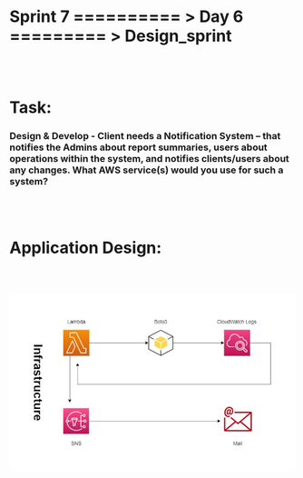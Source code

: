# Sprint 7 ========== > Day 6 ========= > Design_sprint
<br>
<br>

# Task:
### Design & Develop - Client needs a Notification System – that notifies the Admins about report summaries, users about operations within the system, and notifies clients/users about any changes. What AWS service(s) would you use for such a system?

<br>
<br>

# Application Design:
<br>
<br>

![](images/diagram.jpg)

